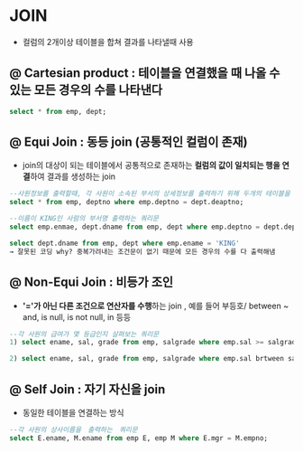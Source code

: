 # JOIN
- 컬럼의 2개이상 테이블을 합쳐 결과를 나타낼때 사용

## @ Cartesian product : 테이블을 연결했을 때 나올 수 있는 모든 경우의 수를 나타낸다 
```sql
select * from emp, dept;
```

## @ Equi Join : 동등 join (공통적인 컬럼이 존재)
- join의 대상이 되는 테이블에서 공통적으로 존재하는 **컬럼의 값이 일치되는 행을 연결**하여 결과를 생성하는 join
```sql
--사원정보를 출력할때, 각 사원이 소속된 부서의 상세정보를 출력하기 위해 두개의 테이블을 조인하는 쿼리문
select * from emp, deptno where emp.deptno = dept.deaptno;

--이름이 KING인 사람의 부서명 출력하는 쿼리문
select emp.enmae, dept.dname from emp, dept where emp.deptno = dept.deptno and emp.ename = 'KING';

select dept.dname from emp, dept where emp.ename = 'KING' 
→ 잘못된 코딩 why? 중복가려내는 조건문이 없기 때문에 모든 경우의 수를 다 출력해냄
```

## @ Non-Equi Join : 비등가 조인
- **'='가 아닌 다른 조건으로 연산자를 수행**하는 join , 예를 들어 부등호/ between ~ and, is null, is not null, in 등등 
```sql
--각 사원의 급여가 몇 등급인지 살펴보는 쿼리문
1) select ename, sal, grade from emp, salgrade where emp.sal >= salgrade.losal and emp.sal <= salgrade.j=hisal;

2) select ename, sal, grade from emp, salgrade where emp.sal brtween salgrade.losal and slagrade.hisal;
```

## @ Self Join : 자기 자신을 join 
- 동일한 테이블을 연결하는 방식
```sql
--각 사원의 상사이름을　출력하는　쿼리문　
select E.ename, M.ename from emp E, emp M where E.mgr = M.empno;
```
